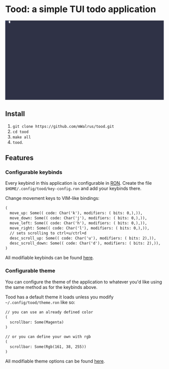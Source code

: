 # Tood: a simple TUI todo application

![Demo](./media/demo.gif)

## Install
1. `git clone https://github.com/mWalrus/tood.git`
2. `cd tood`
3. `make all`
4. `tood`.

## Features

### Configurable keybinds
Every keybind in this application is configurable in [RON](https://github.com/ron-rs/ron).
Create the file `$HOME/.config/tood/key-config.ron` and add your keybinds there.

Change movement keys to VIM-like bindings:
```ron
(
  move_up: Some(( code: Char('k'), modifiers: ( bits: 0,),)),
  move_down: Some(( code: Char('j'), modifiers: ( bits: 0,),)),
  move_left: Some(( code: Char('h'), modifiers: ( bits: 0,),)),
  move_right: Some(( code: Char('l'), modifiers: ( bits: 0,),)),
  // sets scrolling to ctrl+u/ctrl+d
  desc_scroll_up: Some(( code: Char('u'), modifiers: ( bits: 2),)),
  desc_scroll_down: Some(( code: Char('d'), modifiers: ( bits: 2),)),
)
```
All modifiable keybinds can be found [here](https://github.com/mWalrus/tood/blob/main/src/keys/key_config.rs#L7).

### Configurable theme
You can configure the theme of the application to whatever you'd like
using the same method as for the keybinds above.

Tood has a default theme it loads unless you modify `~/.config/tood/theme.ron` like so:
```ron
// you can use an already defined color
(
  scrollbar: Some(Magenta)
)
```

```ron
// or you can define your own with rgb
(
  scrollbar: Some(Rgb(161, 38, 255))
)
```
All modifiable theme options can be found [here](https://github.com/mWalrus/tood/blob/main/src/theme/theme.rs#L11).
